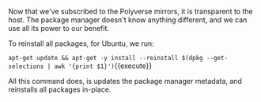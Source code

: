Now that we've subscribed to the Polyverse mirrors, it is transparent to the host. The package manager doesn't know
anything different, and we can use all its power to our benefit.

To reinstall all packages, for Ubuntu, we run:

`apt-get update && apt-get -y install --reinstall $(dpkg --get-selections | awk '{print $1}')`{{execute}}

All this command does, is updates the package manager metadata, and reinstalls all packages in-place.